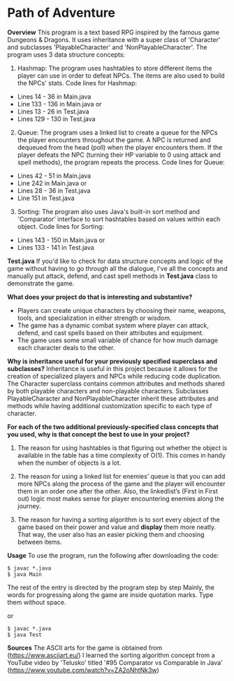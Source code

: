 # Path of Adventure

**Overview**
This program is a text based RPG inspired by the famous game Dungeons & Dragons. It uses inheritance with a super class of 'Character' and subclasses 'PlayableCharacter' and 'NonPlayableCharacter'. The program uses 3 data structure concepts:
1. Hashmap:
The program uses hashtables to store different items the player can use in order to defeat NPCs. The items are also used to build the NPCs' stats. 
Code lines for Hashmap:
- Lines 14 - 36 in Main.java
- Line 133 - 136 in Main.java
or
- Lines 13 - 26 in Test.java
- Lines 129 - 130 in Test.java

2. Queue:
The program uses a linked list to create a queue for the NPCs the player encounters throughout the game. A NPC is returned and dequeued from the head (poll) when the player encounters them. If the player defeats the NPC (turning their HP variable to 0 using attack and spell methods), the program repeats the process.
Code lines for Queue:
- Lines 42 - 51 in Main.java
- Line 242 in Main.java
or 
- Lines 28 - 36 in Test.java
- Line 151 in Test.java

3. Sorting:
The program also uses Java's built-in sort method and 'Comparator' interface to sort hashtables based on values within each object. 
Code lines for Sorting:
- Lines 143 - 150 in Main.java
or 
- Lines 133 - 141 in Test.java

**Test.java**
If you'd like to check for data structure concepts and logic of the game without having to go through all the dialogue, I've all the concepts and manually put attack, defend, and cast spell methods in **Test.java** class to demonstrate the game.

**What does your project do that is interesting and substantive?**
- Players can create unique characters by choosing their name, weapons, tools, and specialization in either strength or wisdom.
- The game has a dynamic combat system where player can attack, defend, and cast spells based on their attributes and equipment.
- The game uses some small variable of chance for how much damage each character deals to the other.

**Why is inheritance useful for your previously specified superclass and subclasses?**
Inheritance is useful in this project because it allows for the creation of specialized players and NPCs while reducing code duplication. The Character superclass contains common attributes and methods shared by both playable characters and non-playable characters. Subclasses PlayableCharacter and NonPlayableCharacter inherit these attributes and methods while having additional customization specific to each type of character.

**For each of the two additional previously-specified class concepts that you used, why is that concept the best to use in your project?**
1. The reason for using hashtables is that figuring out whether the object is available in the table has a time complexity of O(1). This comes in handy when the number of objects is a lot.

2. The reason for using a linked list for enemies’ queue is that you can add more NPCs along the process of the game and the player will encounter them in an order one after the other. Also, the linkedlist’s (First in First out) logic most makes sense for player encountering enemies along the journey.

3. The reason for having a sorting algorithm is to sort every object of the game based on their power and value and **display** them more neatly. That way, the user also has an easier picking them and choosing between items.

**Usage**
To use the program, run the following after downloading the code:

```
$ javac *.java
$ java Main

```
The rest of the entry is directed by the program step by step
Mainly, the words for progressing along the game are inside quotation marks. Type them without space.

or 

```
$ javac *.java
$ java Test

```

**Sources**
The ASCII arts for the game is obtained from (https://www.asciiart.eu/)
I learned the sorting algorithm concept from a YouTube video by 'Telusko' 
titled '#95 Comparator vs Comparable in Java' (https://www.youtube.com/watch?v=ZA2oNhtNk3w)


